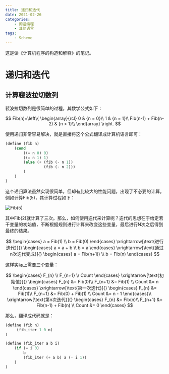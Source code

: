 ```yaml
---
title: 递归和迭代
date: 2021-02-26
categories:  
    - 闲话编程
    - 其他语言
tags:
    - Scheme
---
```

这是读《计算机程序的构造和解释》的笔记。

<!-- more -->

# 递归和迭代
## 计算裴波拉切数列
裴波拉切数列是很简单的过程，其数学公式如下：

$$
Fib(n)=\left\{
\begin{array}{rcl}
0 & {n = 0}\\
1 & {n = 1}\\
Fib(n-1) + Fib(n-2) & {n > 1}\\
\end{array} \right.
$$

使用递归非常容易解决，就是直接将这个公式翻译成计算机语言即可：

```scheme
(define (fib n)
    (cond 
        ((= n 0) 0)
        ((= n 1) 1)
        (else (+ (fib (- n 1))
                 (fib (- n 2)))
        )
    )
)
```
这个递归算法虽然实现很简单，但却有比较大的性能问题，出现了不必要的计算。例如计算Fib(5)，其计算过程如下：

![Fib(5)](/images/Fib-tree.png)

其中Fib(2)就计算了三次。那么，如何使用迭代来计算呢？迭代的思想在于给定若干变量的初始值，不断根据规则进行计算来改变这些变量，最后进行N次之后得到最终的结果。

$$
\begin{cases}
a = Fib(1) \\
b = Fib(0)
\end{cases}
\xrightarrow[\text{进行迭代}]{}
\begin{cases}
a = a + b \\
b = a
\end{cases}
\xrightarrow[\text{通过n次迭代变成}]{}
\begin{cases}
a = Fib(n+1)) \\
b = Fib(n)
\end{cases}
$$

这样实际上需要三个变量：

$$
\begin{cases}
F_{n} \\
F_{n+1} \\
Count
\end{cases}
\xrightarrow[\text{初始值}]{}
\begin{cases}
F_{n} &= Fib(0)\\
F_{n+1} &= Fib(1) \\
Count &= n
\end{cases}
\xrightarrow[\text{第一次迭代}]{}
\begin{cases}
F_{n} &= Fib(1)\\
F_{n+1} &= Fib(0) + Fib(1) \\
Count &= n - 1
\end{cases}\\
\xrightarrow[\text{第n次迭代}]{}
\begin{cases}
F_{n} &= Fib(n)\\
F_{n+1} &= Fib(n-1) + Fib(n) \\
Count &= 0
\end{cases}
$$

那么，翻译成代码就是：

```scheme
(define (fib n)
     (fib_iter 1 0 n)
)

(define (fib_iter a b i)
    (if (= i 0)
        b
        (fib_iter (+ a b) a (- i 1))
    )
)

```
